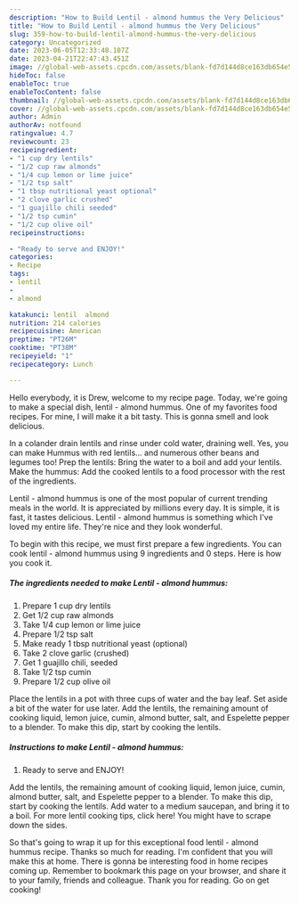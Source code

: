 ```yaml
---
description: "How to Build Lentil - almond hummus the Very Delicious"
title: "How to Build Lentil - almond hummus the Very Delicious"
slug: 359-how-to-build-lentil-almond-hummus-the-very-delicious
category: Uncategorized
date: 2023-06-05T12:33:48.107Z
date: 2023-04-21T22:47:43.451Z
image: //global-web-assets.cpcdn.com/assets/blank-fd7d144d8ce163db654e5a02c40b08a2775adb7897d16e4062681dc7e1b2800f.png
hideToc: false
enableToc: true
enableTocContent: false
thumbnail: //global-web-assets.cpcdn.com/assets/blank-fd7d144d8ce163db654e5a02c40b08a2775adb7897d16e4062681dc7e1b2800f.png
cover: //global-web-assets.cpcdn.com/assets/blank-fd7d144d8ce163db654e5a02c40b08a2775adb7897d16e4062681dc7e1b2800f.png
author: Admin
authorAv: notfound
ratingvalue: 4.7
reviewcount: 23
recipeingredient:
- "1 cup dry lentils"
- "1/2 cup raw almonds"
- "1/4 cup lemon or lime juice"
- "1/2 tsp salt"
- "1 tbsp nutritional yeast optional"
- "2 clove garlic crushed"
- "1 guajillo chili seeded"
- "1/2 tsp cumin"
- "1/2 cup olive oil"
recipeinstructions:

- "Ready to serve and ENJOY!"
categories:
- Recipe
tags:
- lentil
- 
- almond

katakunci: lentil  almond 
nutrition: 214 calories
recipecuisine: American
preptime: "PT26M"
cooktime: "PT38M"
recipeyield: "1"
recipecategory: Lunch

---
```



Hello everybody, it is Drew, welcome to my recipe page. Today, we're going to make a special dish, lentil - almond hummus. One of my favorites food recipes. For mine, I will make it a bit tasty. This is gonna smell and look delicious.

In a colander drain lentils and rinse under cold water, draining well. Yes, you can make Hummus with red lentils… and numerous other beans and legumes too! Prep the lentils: Bring the water to a boil and add your lentils. Make the hummus: Add the cooked lentils to a food processor with the rest of the ingredients.

Lentil - almond hummus is one of the most popular of current trending meals in the world. It is appreciated by millions every day. It is simple, it is fast, it tastes delicious. Lentil - almond hummus is something which I've loved my entire life. They're nice and they look wonderful.


To begin with this recipe, we must first prepare a few ingredients. You can cook lentil - almond hummus using 9 ingredients and 0 steps. Here is how you cook it.

<!--inarticleads1-->

##### The ingredients needed to make Lentil - almond hummus:

1. Prepare 1 cup dry lentils
1. Get 1/2 cup raw almonds
1. Take 1/4 cup lemon or lime juice
1. Prepare 1/2 tsp salt
1. Make ready 1 tbsp nutritional yeast (optional)
1. Take 2 clove garlic (crushed)
1. Get 1 guajillo chili, seeded
1. Take 1/2 tsp cumin
1. Prepare 1/2 cup olive oil


Place the lentils in a pot with three cups of water and the bay leaf. Set aside a bit of the water for use later. Add the lentils, the remaining amount of cooking liquid, lemon juice, cumin, almond butter, salt, and Espelette pepper to a blender. To make this dip, start by cooking the lentils. 

<!--inarticleads2-->

##### Instructions to make Lentil - almond hummus:


1. Ready to serve and ENJOY!

Add the lentils, the remaining amount of cooking liquid, lemon juice, cumin, almond butter, salt, and Espelette pepper to a blender. To make this dip, start by cooking the lentils. Add water to a medium saucepan, and bring it to a boil. For more lentil cooking tips, click here! You might have to scrape down the sides. 

So that's going to wrap it up for this exceptional food lentil - almond hummus recipe. Thanks so much for reading. I'm confident that you will make this at home. There is gonna be interesting food in home recipes coming up. Remember to bookmark this page on your browser, and share it to your family, friends and colleague. Thank you for reading. Go on get cooking!
